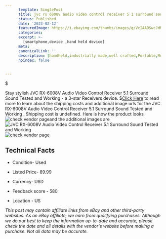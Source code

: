 ```yaml
---
      template: SinglePost
      title: jvc rx 6008v audio video control receiver 5 1 surround sound tested and working 
      status: Published
      date: '2023-02-12'
      featuredImage: https://i.ebayimg.com/thumbs/images/g/VcIAAOSwcJdhmWfU/s-l225.jpg
      categories: 
      excerpt: >-
        [smartphone,device ,hand held device]
      meta:
      canonicalLink: ''
      description: [handheld,industrially made,well crafted,Portable,Mobile,Compact,Convenient,Lightweight,Maneuverable,Man-portable,Miniature,Carriable,Hand-held,Light,Holdable,Transportable,Mobile device,Pocket-sized,On-the-go,Wireless,Cordless,Compact size,Convenient size, smartphone,device ,hand held device]
      noindex: false
      
        
---
```

$

Stay stylish JVC RX-6008V Audio Video Control Receiver 5.1 Surround Sound Tested and Working  - a 3-star Receivers device.
$[Click Here](https://www.ebay.com/itm/324896383596?hash=item4ba555626c%3Ag%3AVcIAAOSwcJdhmWfU&mkevt=1&mkcid=1&mkrid=711-53200-19255-0&campid=%253CePNCampaignId%253E&customid=%253CreferenceId%253E&toolid=10049) to read more to learn about the shipping costs and additional image urls for the JVC RX-6008V Audio Video Control Receiver 5.1 Surround Sound Tested and Working . Shipping cost is undefined. Here is how the product looks ![check vendor page](https://i.ebayimg.com/thumbs/images/g/VcIAAOSwcJdhmWfU/s-l225.jpg)and the additional images are![JVC RX-6008V Audio Video Control Receiver 5.1 Surround Sound Tested and Working ](https://i.ebayimg.com/images/g/VcIAAOSwcJdhmWfU/s-l1600.jpg)![check vendor page](https://origin-galleryplus.ebayimg.com/ws/web/324896383596_2_0_1/225x225.jpg,https://origin-galleryplus.ebayimg.com/ws/web/324896383596_3_0_1/225x225.jpg,https://origin-galleryplus.ebayimg.com/ws/web/324896383596_4_0_1/225x225.jpg,https://origin-galleryplus.ebayimg.com/ws/web/324896383596_5_0_1/225x225.jpg,https://origin-galleryplus.ebayimg.com/ws/web/324896383596_6_0_1/225x225.jpg,https://origin-galleryplus.ebayimg.com/ws/web/324896383596_7_0_1/225x225.jpg)



 ## Technical Facts 



     
      

 - Condition- Used 


      

 - Listed Price- 89.99 


      

 - Currency- USD 


      

 - Feedback score - 580 


      

 - Location - US 


      
      

 *_This post may contain affiliate links from eBay and other third-party websites. As an eBay affiliate, we earn from qualifying purchases. Although we do our best to keep the information up-to-date and accurate, please check the date and all details with the vendor's website before making a purchase. Not all data may be accurate._*






